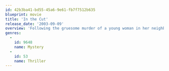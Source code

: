 ```yaml
---
id: 42b3ba41-bd55-45a6-9e61-fb7f7512b635
blueprint: movie
title: 'In the Cut'
release_date: '2003-09-09'
overview: 'Following the gruesome murder of a young woman in her neighborhood, a self-determined woman living in New York City--as if to test the limits of her own safety--propels herself into an impossibly risky sexual liaison. Soon she grows increasingly wary about the motives of every man with whom she has contact--and about her own.'
genres:
  -
    id: 9648
    name: Mystery
  -
    id: 53
    name: Thriller
---
```

